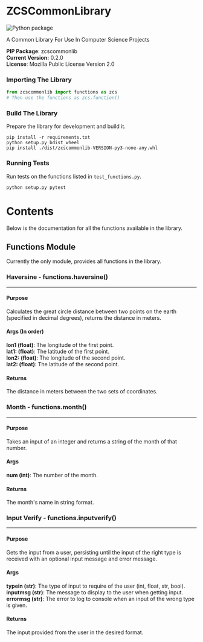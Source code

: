 # ZCSCommonLibrary

![Python package](https://github.com/Zandercraft/ZCSCommonLibrary/workflows/Python%20package/badge.svg)

A Common Library For Use In Computer Science Projects

**PIP Package**: zcscommonlib <br />
**Current Version:** 0.2.0 <br />
**License**: Mozilla Public License Version 2.0

### Importing The Library
```python
from zcscommonlib import functions as zcs
# Then use the functions as zcs.function()
```

### Build The Library
Prepare the library for development and build it.
```commandline
pip install -r requirements.txt
python setup.py bdist_wheel
pip install ./dist/zcscommonlib-VERSION-py3-none-any.whl
```

### Running Tests
Run tests on the functions listed in `test_functions.py`.
```commandline
python setup.py pytest
```

# Contents
Below is the documentation for all the functions available in the library.

## Functions Module

Currently the only module, provides all functions in the library.
### Haversine - functions.haversine()

---
#### Purpose 
Calculates the great circle distance between two points on the
earth (specified in decimal degrees), returns the distance in
meters.

#### Args (In order)
**lon1 (float)**: The longitude of the first point.<br />
**lat1: (float)**: The latitude of the first point.<br />
**lon2: (float)**: The longitude of the second point.<br />
**lat2: (float)**: The latitude of the second point.<br />

#### Returns
The distance in meters between the two sets of coordinates.

### Month - functions.month()

---
#### Purpose 
Takes an input of an integer and returns a string of the month of that number.

#### Args
**num (int)**: The number of the month.

#### Returns
The month's name in string format.

### Input Verify - functions.inputverify()

---
#### Purpose 
Gets the input from a user, persisting until the input of the right type is received with an optional input
message and error message.

#### Args
**typein (str)**: The type of input to require of the user (int, float, str, bool).<br />
**inputmsg (str)**: The message to display to the user when getting input.<br />
**errormsg (str)**: The error to log to console when an input of the wrong type is given.<br />

#### Returns
The input provided from the user in the desired format.
